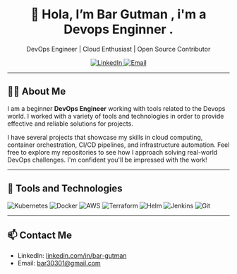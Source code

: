 <h1 align="center">👋 Hola, I’m Bar Gutman , i'm a Devops Enginner .</h1>

<p align="center">
  DevOps Engineer | Cloud Enthusiast | Open Source Contributor
</p>

<p align="center">
  <a href="https://www.linkedin.com/in/bar-gutman-11056231b" target="_blank">
    <img alt="LinkedIn" src="https://img.shields.io/badge/LinkedIn-bar--gutman-blue?style=for-the-badge&logo=linkedin">
  </a>
  <a href="mailto:bar30301@gmail.com">
    <img alt="Email" src="https://img.shields.io/badge/Email-bar30301%40gmail.com-red?style=for-the-badge&logo=gmail">
  </a>
</p>

---

<h2>👨‍💻 About Me</h2>

<p>
  I am a beginner <strong>DevOps Engineer</strong> working with tools related to the Devops world. I worked with a variety of tools and technologies in order to provide effective and reliable solutions for projects.  
</p>

<p>
  I have several projects that showcase my skills in cloud computing, container orchestration, CI/CD pipelines, and infrastructure automation. Feel free to explore my repositories to see how I approach solving real-world DevOps challenges. I'm confident you'll be impressed with the work!
</p>

---

<h2>🚀 Tools and Technologies</h2>

<p>
  <img alt="Kubernetes" src="https://img.shields.io/badge/Kubernetes-326ce5.svg?style=for-the-badge&logo=kubernetes&logoColor=white" />
  <img alt="Docker" src="https://img.shields.io/badge/Docker-2496ed.svg?style=for-the-badge&logo=docker&logoColor=white" />
  <img alt="AWS" src="https://img.shields.io/badge/AWS-FF9900?style=for-the-badge&logo=amazon-aws&logoColor=white" />
  <img alt="Terraform" src="https://img.shields.io/badge/Terraform-844fba.svg?style=for-the-badge&logo=terraform&logoColor=white" />
  <img alt="Helm" src="https://img.shields.io/badge/Helm-0F1689.svg?style=for-the-badge&logo=helm&logoColor=white" />
  <img alt="Jenkins" src="https://img.shields.io/badge/Jenkins-d24939.svg?style=for-the-badge&logo=jenkins&logoColor=white" />
  <img alt="Git" src="https://img.shields.io/badge/Git-F05032?style=for-the-badge&logo=git&logoColor=white" />
</p>

---

<h2>📫 Contact Me</h2>
<ul>
  <li>LinkedIn: <a href="https://www.linkedin.com/in/bar-gutman-11056231b">linkedin.com/in/bar-gutman</a></li>
  <li>Email: <a href="mailto:bar30301@gmail.com">bar30301@gmail.com</a></li>
</ul>

